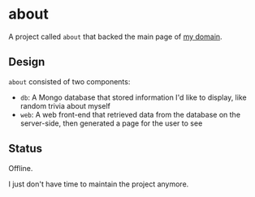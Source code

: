 # about

A project called `about` that backed the main page of [my domain](https://intrand.io).

## Design

`about` consisted of two components:

* `db`: A Mongo database that stored information I'd like to display, like random trivia about myself
* `web`: A web front-end that retrieved data from the database on the server-side, then generated a page for the user to see

## Status

Offline.

I just don't have time to maintain the project anymore.
